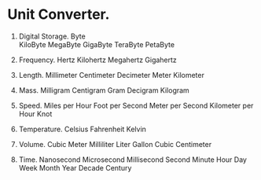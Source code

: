 # Unit Converter.

1. Digital Storage.
   Byte     
   KiloByte 
   MegaByte 
   GigaByte 
   TeraByte 
   PetaByte
   
2. Frequency.
   Hertz
   Kilohertz
   Megahertz
   Gigahertz

3. Length.
   Millimeter
   Centimeter
   Decimeter
   Meter
   Kilometer
   
4. Mass.
   Milligram
   Centigram
   Gram
   Decigram
   Kilogram
   
5. Speed.
   Miles per Hour
   Foot per Second
   Meter per Second
   Kilometer per Hour
   Knot
   
6. Temperature.
   Celsius
   Fahrenheit
   Kelvin
   
7. Volume.
   Cubic Meter
   Milliliter
   Liter
   Gallon
   Cubic Centimeter
   
8. Time.
   Nanosecond
   Microsecond
   Millisecond
   Second
   Minute
   Hour
   Day
   Week
   Month
   Year
   Decade
   Century
